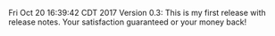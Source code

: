 Fri Oct 20 16:39:42 CDT 2017
Version 0.3: This is my first release with release notes. Your satisfaction guaranteed or your money back!
